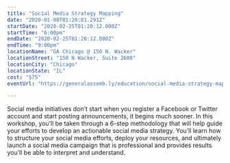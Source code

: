 ```yaml
---
title: "Social Media Strategy Mapping"
date: "2020-01-08T01:20:01.291Z"
startDate: "2020-02-25T01:20:12.000Z"
startTime: "6:00pm"
endDate: "2020-02-25T01:20:12.000Z"
endTime: "9:00pm"
locationName: "GA Chicago @ 150 N. Wacker"
locationStreet: "150 N Wacker, Suite 2600"
locationCity: "Chicago"
locationState: "IL"
cost: "$75"
eventUrl: "https://generalassemb.ly/education/social-media-strategy-mapping/chicago/95777"

---
```


Social media initiatives don’t start when you register a Facebook or Twitter account and start posting announcements, it begins much sooner. In this workshop, you’ll be taken through a 6-step methodology that will help guide your efforts to develop an actionable social media strategy. You’ll learn how to structure your social media efforts, deploy your resources, and ultimately launch a social media campaign that is professional and provides results you’ll be able to interpret and understand.

